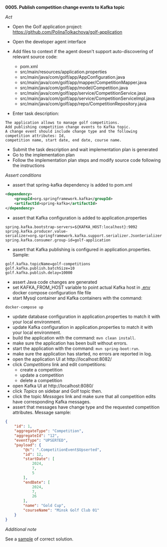 **0005. Publish competition change events to Kafka topic**

*Act*

- Open the Golf application project:
https://github.com/PolinaTolkachova/golf-application

- Open the developer agent interface
- Add files to context if the agent doesn't support auto-discovering of relevant source code:
    - pom.xml
    - src/main/resources/application.properties
    - src/main/java/com/golf/app/AppConfiguration.java
    - src/main/java/com/golf/app/mapper/CompetitionMapper.java
    - src/main/java/com/golf/app/model/Competition.java
    - src/main/java/com/golf/app/service/CompetitionService.java
    - src/main/java/com/golf/app/service/CompetitionServiceImpl.java
    - src/main/java/com/golf/app/repo/CompetitionRepository.java
- Enter task description:

```
The application allows to manage golf competitions.
Add publishing competition change events to Kafka topic.
A change event should include change type and the following competition attributes: Id,
competition name, start date, end date, course name.
```

- Submit the task description and wait implementation plan is generated
- Go to the implementation plan
- Follow the implementation plan steps and modify source code following the instructions

*Assert conditions*

- assert that spring-kafka dependency is added to pom.xml

```xml
<dependency>
    <groupId>org.springframework.kafka</groupId>
    <artifactId>spring-kafka</artifactId>
</dependency>
```

- assert that Kafka configuration is added to application.properties

```properties
spring.kafka.bootstrap-servers=${KAFKA_HOST:localhost}:9092
spring.kafka.producer.value-serializer=org.springframework.kafka.support.serializer.JsonSerializer
spring.kafka.consumer.group-id=golf-application
```

- assert that Kafka publishing is configured in application.properties. Sample:

```properties
golf.kafka.topicName=golf-competitions
golf.kafka.publish.batchSize=10
golf.kafka.publish.delay=10000
```

- assert Java code changes are generated
- set KAFKA_FROM_HOST variable to point actual Kafka host in [.env](.env) docker compose configuration file file
- start Mysql container and Kafka containers with the command:

```bash
docker-compose up
```

- update database configuration in application.properties to match it with your local environment.
- update Kafka configuration in application.properties to match it with your local environment.
- build the application with the command: `mvn clean install`.
- make sure the application has been built without errors.
- start the application with the command: `mvn spring-boot:run`.
- make sure the application has started, no errors are reported in log.
- open the application UI at http://localhost:8082/
- click  *Competitions*  link and edit competitions:
    - create a competition
    - update a competition
    - delete a competition
- open Kafka UI at http://localhost:8080/
- click  *Topics* on sidebar and Golf topic then.
- click the topic  *Messages*  link and make sure that all competition edits have corresponding Kafka messages.
- assert that messages have change type and the requested competition attributes. Message sample:

```json
{
    "id": 1,
    "aggregateType": "Competition",
    "aggregateId": "12",
    "eventType": "UPSERTED",
    "payload": {
        "@c": ".CompetitionEvent$Upserted",
        "id": 12,
        "startDate": [
            2024,
            7,
            5
        ],
        "endDate": [
            2024,
            7,
            26
        ],
        "name": "Gold Cup",
        "courseName": "Minsk Golf Club 01"
    }
}
```

*Additional note*

See a [sample](exemplar/) of correct solution.

